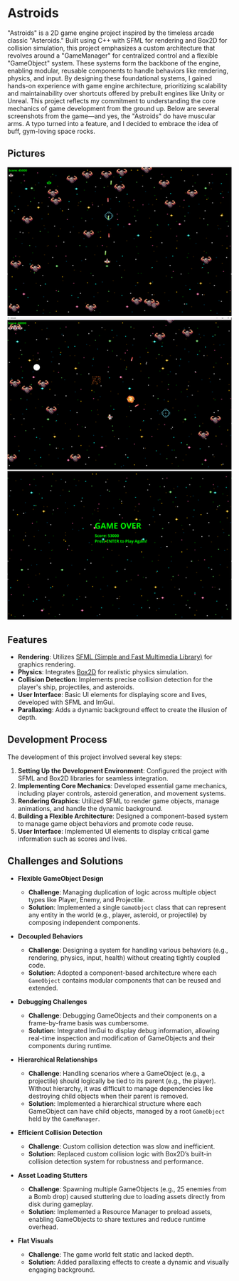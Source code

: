 #  Astroids

"Astroids" is a 2D game engine project inspired by the timeless arcade classic "Asteroids." Built using C++ with SFML for rendering and Box2D for collision simulation, this project emphasizes a custom architecture that revolves around a "GameManager" for centralized control and a flexible "GameObject" system. These systems form the backbone of the engine, enabling modular, reusable components to handle behaviors like rendering, physics, and input. By designing these foundational systems, I gained hands-on experience with game engine architecture, prioritizing scalability and maintainability over shortcuts offered by prebuilt engines like Unity or Unreal. This project reflects my commitment to understanding the core mechanics of game development from the ground up. Below are several screenshots from the game—and yes, the "Astroids" do have muscular arms. A typo turned into a feature, and I decided to embrace the idea of buff, gym-loving space rocks.

## Pictures
![Game Screenshot](Astroids/Art/Astroids.png)
![Explosions](Astroids/Art/AstroidsExplosions.png)
![Game Over](Astroids/Art/GameOver.png)

## Features

- **Rendering**: Utilizes [SFML (Simple and Fast Multimedia Library)](https://www.sfml-dev.org/) for graphics rendering.
- **Physics**: Integrates [Box2D](https://box2d.org/) for realistic physics simulation.
- **Collision Detection**: Implements precise collision detection for the player's ship, projectiles, and asteroids.
- **User Interface**: Basic UI elements for displaying score and lives, developed with SFML and ImGui.
- **Parallaxing**: Adds a dynamic background effect to create the illusion of depth.

## Development Process

The development of this project involved several key steps:

1. **Setting Up the Development Environment**: Configured the project with SFML and Box2D libraries for seamless integration.
2. **Implementing Core Mechanics**: Developed essential game mechanics, including player controls, asteroid generation, and movement systems.
3. **Rendering Graphics**: Utilized SFML to render game objects, manage animations, and handle the dynamic background.
4. **Building a Flexible Architecture**: Designed a component-based system to manage game object behaviors and promote code reuse.
5. **User Interface**: Implemented UI elements to display critical game information such as scores and lives.

## Challenges and Solutions

- **Flexible GameObject Design**  
  - **Challenge**: Managing duplication of logic across multiple object types like Player, Enemy, and Projectile.  
  - **Solution**: Implemented a single `GameObject` class that can represent any entity in the world (e.g., player, asteroid, or projectile) by composing independent components.

- **Decoupled Behaviors**  
  - **Challenge**: Designing a system for handling various behaviors (e.g., rendering, physics, input, health) without creating tightly coupled code.  
  - **Solution**: Adopted a component-based architecture where each `GameObject` contains modular components that can be reused and extended.

- **Debugging Challenges**  
  - **Challenge**: Debugging GameObjects and their components on a frame-by-frame basis was cumbersome.  
  - **Solution**: Integrated ImGui to display debug information, allowing real-time inspection and modification of GameObjects and their components during runtime.

- **Hierarchical Relationships**  
  - **Challenge**: Handling scenarios where a GameObject (e.g., a projectile) should logically be tied to its parent (e.g., the player). Without hierarchy, it was difficult to manage dependencies like destroying child objects when their parent is removed.  
  - **Solution**: Implemented a hierarchical structure where each GameObject can have child objects, managed by a root `GameObject` held by the `GameManager`.

- **Efficient Collision Detection**  
  - **Challenge**: Custom collision detection was slow and inefficient.  
  - **Solution**: Replaced custom collision logic with Box2D’s built-in collision detection system for robustness and performance.

- **Asset Loading Stutters**  
  - **Challenge**: Spawning multiple GameObjects (e.g., 25 enemies from a Bomb drop) caused stuttering due to loading assets directly from disk during gameplay.  
  - **Solution**: Implemented a Resource Manager to preload assets, enabling GameObjects to share textures and reduce runtime overhead.

- **Flat Visuals**  
  - **Challenge**: The game world felt static and lacked depth.  
  - **Solution**: Added parallaxing effects to create a dynamic and visually engaging background.
